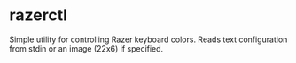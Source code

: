 # razerctl
Simple utility for controlling Razer keyboard colors.
Reads text configuration from stdin or an image (22x6) if specified.
